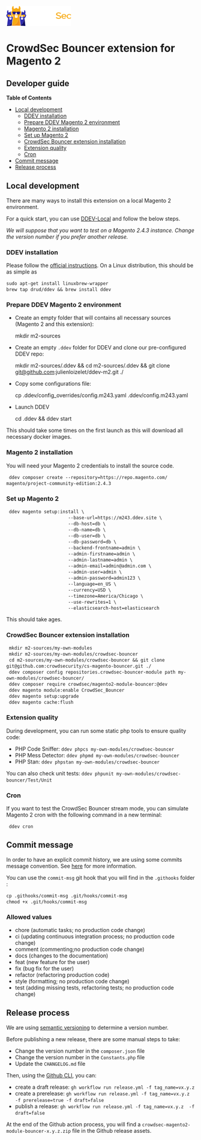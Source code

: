 ![CrowdSec Logo](images/logo_crowdsec.png)
# CrowdSec Bouncer extension for Magento 2

## Developer guide


<!-- START doctoc generated TOC please keep comment here to allow auto update -->
<!-- DON'T EDIT THIS SECTION, INSTEAD RE-RUN doctoc TO UPDATE -->
**Table of Contents**

- [Local development](#local-development)
  - [DDEV installation](#ddev-installation)
  - [Prepare DDEV Magento 2 environment](#prepare-ddev-magento-2-environment)
  - [Magento 2 installation](#magento-2-installation)
  - [Set up Magento 2](#set-up-magento-2)
  - [CrowdSec Bouncer extension installation](#crowdsec-bouncer-extension-installation)
  - [Extension quality](#extension-quality)
  - [Cron](#cron)
- [Commit message](#commit-message)
- [Release process](#release-process)

<!-- END doctoc generated TOC please keep comment here to allow auto update -->



## Local development

There are many ways to install this extension on a local Magento 2 environment.


For a quick start, you can use [DDEV-Local](https://ddev.readthedocs.io/en/stable/) and follow the below steps.

_We will suppose that you want to test on a Magento 2.4.3 instance. Change the version number if you prefer another 
release._

### DDEV installation

Please follow the [official instructions](https://ddev.readthedocs.io/en/stable/#installation). On a Linux 
distribution, this should be as simple as

    sudo apt-get install linuxbrew-wrapper
    brew tap drud/ddev && brew install ddev


### Prepare DDEV Magento 2 environment

- Create an empty folder that will contains all necessary sources (Magento 2 and this extension):

         
    mkdir m2-sources

- Create an empty `.ddev` folder for DDEV and clone our pre-configured DDEV repo:

       
    mkdir m2-sources/.ddev && cd m2-sources/.ddev && git clone git@github.com:julienloizelet/ddev-m2.git ./

- Copy some configurations file:

      
    cp .ddev/config_overrides/config.m243.yaml .ddev/config.m243.yaml

- Launch DDEV


    cd .ddev && ddev start

 This should take some times on the first launch as this will download all necessary docker images.


### Magento 2 installation
You will need your Magento 2 credentials to install the source code.

     ddev composer create --repository=https://repo.magento.com/ magento/project-community-edition:2.4.3


### Set up Magento 2

     ddev magento setup:install \
                           --base-url=https://m243.ddev.site \
                           --db-host=db \
                           --db-name=db \
                           --db-user=db \
                           --db-password=db \
                           --backend-frontname=admin \
                           --admin-firstname=admin \
                           --admin-lastname=admin \
                           --admin-email=admin@admin.com \
                           --admin-user=admin \
                           --admin-password=admin123 \
                           --language=en_US \
                           --currency=USD \
                           --timezone=America/Chicago \
                           --use-rewrites=1 \
                           --elasticsearch-host=elasticsearch

This should take ages.

### CrowdSec Bouncer extension installation

     mkdir m2-sources/my-own-modules
     mkdir m2-sources/my-own-modules/crowdsec-bouncer
     cd m2-sources/my-own-modules/crowdsec-bouncer && git clone git@github.com:crowdsecurity/cs-magento-bouncer.git ./
     ddev composer config repositories.crowdsec-bouncer-module path my-own-modules/crowdsec-bouncer/
     ddev composer require crowdsec/magento2-module-bouncer:@dev
     ddev magento module:enable CrowdSec_Bouncer
     ddev magento setup:upgrade
     ddev magento cache:flush

### Extension quality

During development, you can run some static php tools to ensure quality code:  

- PHP Code Sniffer: `ddev phpcs my-own-modules/crowdsec-bouncer`
- PHP Mess Detector: `ddev phpmd my-own-modules/crowdsec-bouncer`
- PHP Stan: `ddev phpstan my-own-modules/crowdsec-bouncer`

You can also check unit tests: `ddev phpunit my-own-modules/crowdsec-bouncer/Test/Unit`

### Cron

If you want to test the CrowdSec Bouncer stream mode, you can simulate Magento 2 cron with the following command in 
a new terminal: 

     ddev cron

## Commit message

In order to have an explicit commit history, we are using some commits message convention. 
See [here](https://karma-runner.github.io/6.3/dev/git-commit-msg.html) for more information.

You can use the `commit-msg` git hook that you will find in the `.githooks` folder : 

```
cp .githooks/commit-msg .git/hooks/commit-msg
chmod +x .git/hooks/commit-msg
```

### Allowed <type> values

- chore (automatic tasks; no production code change)
- ci (updating continuous integration process; no production code change)
- comment (commenting;no production code change)
- docs (changes to the documentation)
- feat (new feature for the user)
- fix (bug fix for the user)
- refactor (refactoring production code)
- style (formatting; no production code change)
- test (adding missing tests, refactoring tests; no production code change)

## Release process

We are using [semantic versioning](https://semver.org/) to determine a version number.

Before publishing a new release, there are some manual steps to take:

- Change the version number in the `composer.json` file
- Change the version number in the `Constants.php` file
- Update the `CHANGELOG.md` file


Then, using the [Github CLI](https://github.com/cli/cli), you can: 
- create a draft release: `gh workflow run release.yml -f tag_name=vx.y.z`
- create a prerelease:  `gh workflow run release.yml -f tag_name=vx.y.z   -f prerelease=true -f draft=false`
- publish a release: `gh workflow run release.yml -f tag_name=vx.y.z  -f draft=false`

At the end of the Github action process, you will find a `crowdsec-magento2-module-bouncer-x.y.z.zip` file in the 
Github release assets.

 

